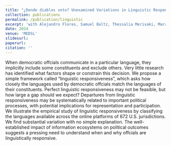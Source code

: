 ```yaml
---
title: "¿Donde diablos voto? Unexamined Variations in Linguistic Responsiveness"
collection: publications
permalink: /publication/linguistic
excerpt: 'with Alejandro Flores, Samuel Baltz, Thessalia Merivaki, Mara Suttmann-Lee, and Charles Stweart III'
date: 2024
venue: 'MEDSL'
slidesurl: 
paperurl: 
citation: ''
---
```


When democratic offcials communicate in a particular language, they implicitly include some constituents and exclude others. Very little research has identified what factors shape or constrain this decision. We propose a simple framework called “linguistic responsiveness”, which asks how closely the languages used by democratic offcials match the languages of their constituents. Perfect linguistic responsiveness may not be feasible, but how large a gap should we expect? Departures from linguistic responsiveness may be systematically related to important political processes, with potential implications for representation and participation. We illustrate the empirical study of linguistic responsiveness by classifying the languages available across the online platforms of 672 U.S. jurisdictions. We find substantial variation with no simple explanation. The well-established impact of information ecosystems on political outcomes suggests a pressing need to understand when and why offcials are linguistically responsive.
